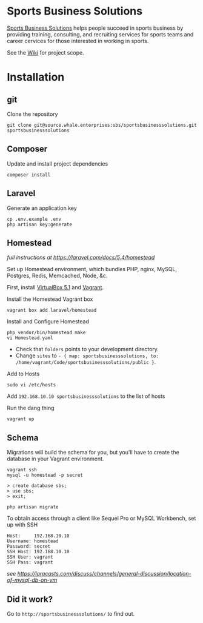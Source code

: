 # Sports Business Solutions

[Sports Business Solutions](http://www.sportsbusiness.solutions/) helps people succeed in sports business by providing training, consulting, and recruiting services for sports teams and career cervices for those interested in working in sports.

See the [Wiki](https://source.whale.enterprises/sbs/sportsbusinesssolutions/wikis/home) for project scope.

# Installation

## git

Clone the repository
```
git clone git@source.whale.enterprises:sbs/sportsbusinesssolutions.git sportsbusinesssolutions
```

## Composer

Update and install project dependencies
```
composer install
```

## Laravel

Generate an application key
```
cp .env.example .env
php artisan key:generate
```

## Homestead

*full instructions at https://laravel.com/docs/5.4/homestead*

Set up Homestead environment, which bundles PHP, nginx, MySQL, Postgres, Redis, Memcached, Node, &c.

First, install [VirtualBox 5.1](https://www.virtualbox.org/wiki/Downloads) and [Vagrant](https://www.vagrantup.com/downloads.html).

Install the Homestead Vagrant box
```
vagrant box add laravel/homestead
```

Install and Configure Homestead
```
php vendor/bin/homestead make
vi Homestead.yaml
```
- Check that `folders` points to your development directory.  
- Change `sites` to `- { map: sportsbusinesssolutions, to: /home/vagrant/Code/sportsbusinesssolutions/public }`.

Add to Hosts
```
sudo vi /etc/hosts
```
Add `192.168.10.10 sportsbusinesssolutions` to the list of hosts

Run the dang thing
```
vagrant up
```

## Schema

Migrations will build the schema for you, but you'll have to create the database in your Vagrant environment.

```
vagrant ssh
mysql -u homestead -p secret

> create database sbs;
> use sbs;
> exit;

php artisan migrate
```

To obtain access through a client like Sequel Pro or MySQL Workbench, set up with SSH

```
Host:     192.168.10.10
Username: homestead
Password: secret
SSH Host: 192.168.10.10
SSH User: vagrant
SSH Pass: vagrant
```

*see https://laracasts.com/discuss/channels/general-discussion/location-of-mysql-db-on-vm*

## Did it work?

Go to `http://sportsbusinesssolutions/` to find out.
